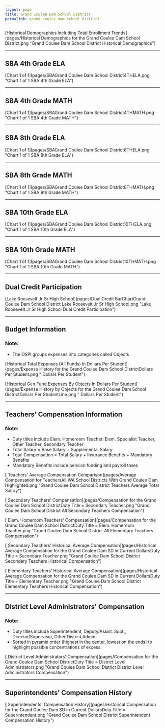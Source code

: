 ```yaml
---
layout: page
title: Grand Coulee Dam School District
permalink: grand coulee dam school district
---
```



[Historical Demographics Including Total Enrollment Trends](pages/Historical Demographics for the Grand Coulee Dam School District.png "Grand Coulee Dam School District Historical Demographics")

___

## SBA 4th Grade ELA

[Chart 1 of 1](pages/SBAGrand Coulee Dam School District4THELA.png "Chart 1 of 1 SBA 4th Grade ELA")


___

## SBA 4th Grade MATH

[Chart 1 of 1](pages/SBAGrand Coulee Dam School District4THMATH.png "Chart 1 of 1 SBA 4th Grade MATH")


___

## SBA 8th Grade ELA

[Chart 1 of 1](pages/SBAGrand Coulee Dam School District8THELA.png "Chart 1 of 1 SBA 8th Grade ELA")


___

## SBA 8th Grade MATH

[Chart 1 of 1](pages/SBAGrand Coulee Dam School District8THMATH.png "Chart 1 of 1 SBA 8th Grade MATH")


___

## SBA 10th Grade ELA

[Chart 1 of 1](pages/SBAGrand Coulee Dam School District10THELA.png "Chart 1 of 1 SBA 10th Grade ELA")


___

## SBA 10th Grade MATH

[Chart 1 of 1](pages/SBAGrand Coulee Dam School District10THMATH.png "Chart 1 of 1 SBA 10th Grade MATH")


___

## Dual Credit Participation

[Lake Roosevelt Jr Sr High School](pages/Dual Credit BarChartGrand Coulee Dam School District Lake Roosevelt Jr Sr High School.png "Lake Roosevelt Jr Sr High School Dual Credit Participation")


___

## Budget Information
### Note:
- The OSPI groups expenses into categories called Objects

[Historical Total Expenses (All Funds) In Dollars Per Student](pages/Expense History for the Grand Coulee Dam School DistrictDollars Per Student.png " Dollars Per Student")

[Historical Gen Fund Expenses By Objects In Dollars Per Student](pages/Expense History by Objects for the Grand Coulee Dam School DistrictDollars Per StudentLine.png " Dollars Per Student")


___

## Teachers' Compensation Information
### Note:
- Duty titles include Elem. Homeroom Teacher, Elem. Specialist Teacher, Other Teacher, Secondary Teacher
- Total Salary = Base Salary + Supplemental Salary
- Total Compensation = Total Salary + Insurance Benefits + Mandatory Benefits
- Mandatory Benefits include pension funding and payroll taxes

[ Teachers' Average Compensation Comparison](pages/Average Compensation for TeachersAll WA School Districts With Grand Coulee Dam Highlighted.png "Grand Coulee Dam School District Teachers Average Total Salary")

[ Secondary Teachers' Compensation](pages/Compensation for the Grand Coulee Dam School DistrictDuty Title = Secondary Teacher.png "Grand Coulee Dam School District All Secondary Teachers Compensation")

[ Elem. Homeroom Teachers' Compensation](pages/Compensation for the Grand Coulee Dam School DistrictDuty Title = Elem. Homeroom Teacher.png "Grand Coulee Dam School District All Elementary Teachers Compensation")

[ Secondary Teachers' Historical Average Compensation](pages/Historical Average Compensation for the Grand Coulee Dam SD in Current DollarsDuty Title = Secondary Teacher.png "Grand Coulee Dam School District Secondary Teachers Historical Compensation")

[ Elementary Teachers' Historical Average Compensation](pages/Historical Average Compensation for the Grand Coulee Dam SD in Current DollarsDuty Title = Elementary Teacher.png "Grand Coulee Dam School District Elementary Teachers Historical Compensation")


___

## District Level Administrators' Compensation

### Note:
- Duty titles include Superintendent, Deputy/Assist. Supt., Director/Supervisor, Other District Admin.
- Sorted in pyramid order (highest in the center, lowest on the ends) to highlight possible concentrations of excess.

[ District Level Administrators' Compensation](pages/Compensation for the Grand Coulee Dam School DistrictDuty Title = District Level Administrators.png "Grand Coulee Dam School District District Level Administrators Compensation")


___

## Superintendents' Compensation History

[ Superintendents' Compensation History](pages/Historical Compensation for the Grand Coulee Dam SD in Current DollarsDuty Title = Superintendent.png "Grand Coulee Dam School District Superintendent Compensation History")

